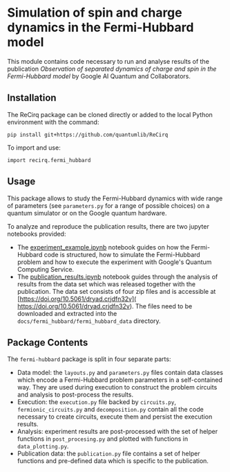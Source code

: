 # Simulation of spin and charge dynamics in the Fermi-Hubbard model

This module contains code necessary to run and analyse results of the 
publication *Observation of separated dynamics of charge and spin in the 
Fermi-Hubbard model* by Google AI Quantum and Collaborators.

## Installation

The ReCirq package can be cloned directly or added to the local Python
environment with the command:
```
pip install git+https://github.com/quantumlib/ReCirq
```
To import and use:
```
import recirq.fermi_hubbard
```

## Usage

This package allows to study the Fermi-Hubbard dynamics with wide range of 
parameters (see ```parameters.py``` for a range of possible choices) on a 
quantum simulator or on the Google quantum hardware.

To analyze and reproduce the publication results, there are two jupyter 
notebooks provided:

  * The [experiment_example.ipynb](
  ../../docs/fermi_hubbard/experiment_example.ipynb) notebook guides on how the
  Fermi-Hubbard code is structured, how to simulate the Fermi-Hubbard problem 
  and how to execute the experiment with Google's Quantum Computing Service.
  * The [publication_results.ipynb](
  ../../docs/fermi_hubbard/publication_results.ipynb) notebook guides through 
  the analysis of results from the data set which was released together with the
  publication. The data set consists of four zip files and is accessible at 
  [https://doi.org/10.5061/dryad.crjdfn32v](
  https://doi.org/10.5061/dryad.crjdfn32v). The files need to be downloaded and
  extracted into the ```docs/fermi_hubbard/fermi_hubbard_data``` directory. 
 
 ## Package Contents
 
The ```fermi-hubbard``` package is split in four separate parts:
 
  * Data model: the ```layouts.py``` and ```parameters.py``` files contain data
  classes which encode a Fermi-Hubbard problem parameters in a self-contained
  way. They are used during execution to construct the problem circuits and 
  analysis to post-process the results. 
  * Execution: the ```execution.py``` file backed by ```circuits.py```,
  ```fermionic_circuits.py``` and ```decomposition.py``` contain all the code 
  necessary to create circuits, execute them and persist the execution results.
  * Analysis: experiment results are post-processed with the set of helper
  functions in ```post_procesing.py``` and plotted with functions in 
  ```data_plotting.py```.
  * Publication data: the ```publication.py``` file contains a set of helper
  functions and pre-defined data which is specific to the publication.
